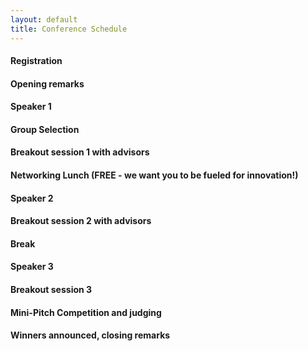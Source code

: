 ```yaml
---
layout: default
title: Conference Schedule
---
```

#### Registration
#### Opening remarks
#### Speaker 1
#### Group Selection
#### Breakout session 1 with advisors
#### Networking Lunch (FREE - we want you to be fueled for innovation!)
#### Speaker 2
#### Breakout session 2 with advisors
#### Break
#### Speaker 3
#### Breakout session 3
#### Mini-Pitch Competition and judging
#### Winners announced, closing remarks
